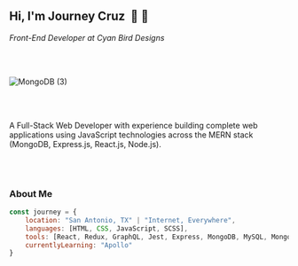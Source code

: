 ## Hi, I'm Journey Cruz &nbsp;👋 🤠
*Front-End Developer at Cyan Bird Designs*

<br />
<br />


![MongoDB (3)](https://user-images.githubusercontent.com/62083284/127786965-8da079f6-a69f-4c7f-b01c-a3a382a798a4.png)

<br />
<br />


A Full-Stack Web Developer with experience building complete web applications using JavaScript technologies across the MERN stack (MongoDB, Express.js, React.js, Node.js).

<br />
<br />


### About Me
```javascript
const journey = {
    location: "San Antonio, TX" | "Internet, Everywhere",
    languages: [HTML, CSS, JavaScript, SCSS],
    tools: [React, Redux, GraphQL, Jest, Express, MongoDB, MySQL, Mongoose, Sequelize, Node],
    currentlyLearning: "Apollo"
}
```
